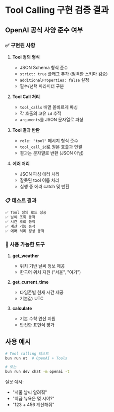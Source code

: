 # Tool Calling 구현 검증 결과

## OpenAI 공식 사양 준수 여부

### ✅ 구현된 사항

1. **Tool 정의 형식**
   - JSON Schema 형식 준수
   - `strict: true` 플래그 추가 (엄격한 스키마 검증)
   - `additionalProperties: false` 설정
   - 필수/선택 파라미터 구분

2. **Tool Call 처리**
   - `tool_calls` 배열 올바르게 파싱
   - 각 호출의 고유 `id` 추적
   - `arguments`를 JSON 문자열로 파싱

3. **Tool 결과 반환**
   - `role: "tool"` 메시지 형식 준수
   - `tool_call_id`로 원본 호출과 연결
   - 결과는 문자열로 반환 (JSON 아님)

4. **에러 처리**
   - JSON 파싱 에러 처리
   - 잘못된 tool 이름 처리
   - 실행 중 에러 catch 및 반환

### 📋 테스트 결과

```bash
✅ Tool 정의 로드 성공
✅ 날씨 조회 동작
✅ 시간 조회 동작
✅ 계산 기능 동작
✅ 에러 처리 정상 동작
```

### 🔧 사용 가능한 도구

1. **get_weather**
   - 위치 기반 날씨 정보 제공
   - 한국어 위치 지원 ("서울", "여기")

2. **get_current_time**
   - 타임존별 현재 시간 제공
   - 기본값: UTC

3. **calculate**
   - 기본 수학 연산 지원
   - 안전한 표현식 평가

## 사용 예시

```bash
# Tool calling 테스트
bun run ot  # OpenAI + Tools

# 또는
bun run dev chat -m openai -t
```

질문 예시:
- "서울 날씨 알려줘"
- "지금 뉴욕은 몇 시야?"
- "123 + 456 계산해줘"
